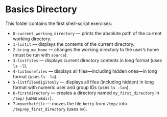 # Basics Directory

This folder contains the first shell-script exercises:

- `0-current_working_directory` — prints the absolute path of the current working directory.
- `1-listit` — displays the contents of the current directory.
- `2-bring_me_home` — changes the working directory to the user’s home (must be run with `source`).
- `3-listfiles` — displays current directory contents in long format (uses `ls -l`).
- `4-listmorefiles` — displays all files—including hidden ones—in long format (uses `ls -la`).
- `5-listfilesdigitonly` — displays all files (including hidden) in long format with numeric user and group IDs (uses `ls -lan`).
- `6-firstdirectory` — creates a directory named `my_first_directory` in `/tmp/` (uses `mkdir`).
- `7-movethatfile` — moves the file `betty` from `/tmp/` into `/tmp/my_first_directory` (uses `mv`).
